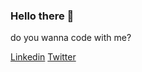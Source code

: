 ### Hello there 👋

do you wanna code with me?

[Linkedin](https://www.linkedin.com/in/muriloarruda/) [Twitter](https://twitter.com/passok11)

